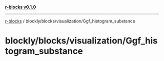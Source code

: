 [**r-blocks v0.1.0**](../../../../README.md)

---

[r-blocks](../../../../modules.md) / blockly/blocks/visualization/Ggf_histogram_substance

# blockly/blocks/visualization/Ggf_histogram_substance
